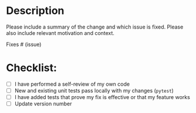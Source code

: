 # Description

Please include a summary of the change and which issue is fixed. Please also include relevant motivation and context.

Fixes # (issue)

# Checklist:

- [ ] I have performed a self-review of my own code
- [ ] New and existing unit tests pass locally with my changes (`pytest`)
- [ ] I have added tests that prove my fix is effective or that my feature works
- [ ] Update version number
